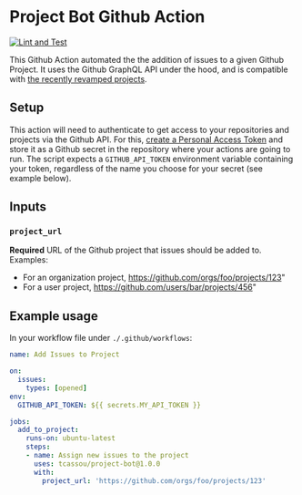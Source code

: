 # Project Bot Github Action
[![Lint and Test](https://github.com/tcassou/project-bot/actions/workflows/lint_test.yaml/badge.svg)](https://github.com/tcassou/project-bot/actions)

This Github Action automated the the addition of issues to a given Github Project.
It uses the Github GraphQL API under the hood, and is compatible with [the recently revamped projects](https://docs.github.com/en/issues/trying-out-the-new-projects-experience/about-projects).

## Setup
This action will need to authenticate to get access to your repositories and projects via the Github API.
For this, [create a Personal Access Token](https://docs.github.com/en/authentication/keeping-your-account-and-data-secure/creating-a-personal-access-token) and store it as a Github secret in the repository where your actions are going to run.
The script expects a `GITHUB_API_TOKEN` environment variable containing your token, regardless of the name you choose for your secret (see example below).

## Inputs

### `project_url`
**Required** URL of the Github project that issues should be added to.
Examples:
* For an organization project, https://github.com/orgs/foo/projects/123"
* For a user project, https://github.com/users/bar/projects/456"

## Example usage
In your workflow file under `./.github/workflows`:
```yaml
name: Add Issues to Project

on:
  issues:
    types: [opened]
env:
  GITHUB_API_TOKEN: ${{ secrets.MY_API_TOKEN }}

jobs:
  add_to_project:
    runs-on: ubuntu-latest
    steps:
    - name: Assign new issues to the project
      uses: tcassou/project-bot@1.0.0
      with:
        project_url: 'https://github.com/orgs/foo/projects/123'
```
